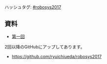 ハッシュタグ: <a href="https://twitter.com/hashtag/robosys2017?f=tweets&amp;src=hash">#robosys2017</a>
<h2>資料</h2>

<ul>
<li><a href="https://lab.ueda.tech/?presenpress=%e3%83%ad%e3%83%9c%e3%83%83%e3%83%88%e3%82%b7%e3%82%b9%e3%83%86%e3%83%a0%e5%ad%a62017%e7%ac%ac1%e5%9b%9e">第一回</a></li>
</ul>

2回以降のGitHubにアップしてあります。
<ul>
 	<li><a href="https://github.com/ryuichiueda/robosys2017">https://github.com/ryuichiueda/robosys2017</a></li>
</ul>
